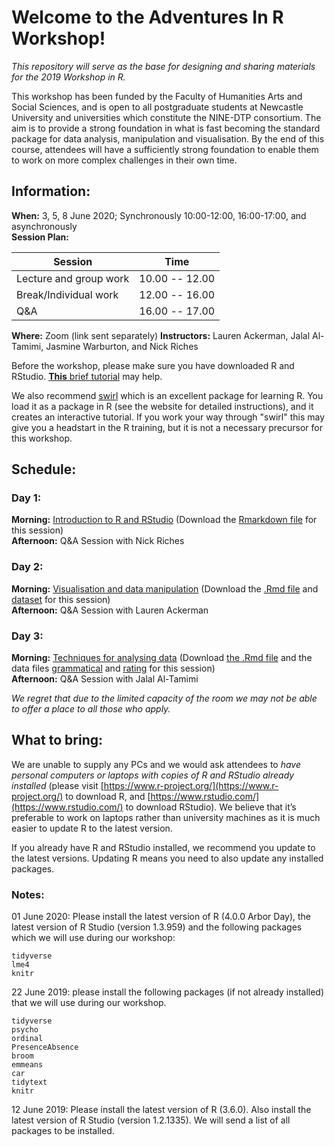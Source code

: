 # Welcome to the Adventures In R Workshop!

*This repository will serve as the base for designing and sharing materials for the 2019 Workshop in R.*

This workshop has been funded by the Faculty of Humanities Arts and Social Sciences, and is open to all postgraduate students at Newcastle University and universities which constitute the NINE-DTP consortium. The aim is to provide a strong foundation in what is fast becoming the standard package for data analysis, manipulation and visualisation. By the end of this course, attendees will have a sufficiently strong foundation to enable them to work on more complex challenges in their own time.

## Information:

**When:** 3, 5, 8 June 2020; Synchronously 10:00-12:00, 16:00-17:00, and asynchronously  
**Session Plan:**

| Session | Time |
| --- | --- |
|Lecture and group work|10.00 -- 12.00|
|Break/Individual work|12.00 -- 16.00|
|Q&A|16.00 -- 17.00|

**Where:** Zoom (link sent separately) 
**Instructors:** Lauren Ackerman, Jalal Al-Tamimi, Jasmine Warburton, and Nick Riches  

Before the workshop, please make sure you have downloaded R and RStudio. [**This** brief tutorial](docs/Setting_Up.nb.html) may help.

We also recommend [swirl](https://swirlstats.com/) which is an excellent package for learning R. You load it as a package in R (see the website for detailed instructions), and it creates an interactive tutorial. If you work your way through "swirl" this may give you a headstart in the R training, but it is not a necessary precursor for this workshop.

## Schedule:


### Day 1:

**Morning:** [Introduction to R and RStudio]() (Download the [Rmarkdown file]() for this session)  
**Afternoon:** Q&A Session with Nick Riches

### Day 2:

**Morning:** [Visualisation and data manipulation]() (Download the [.Rmd file]() and [dataset]() for this session)  
**Afternoon:** Q&A Session with Lauren Ackerman

### Day 3:

**Morning:** [Techniques for analysing data]() (Download [the .Rmd file]() and the data files [grammatical](data/grammatical.csv) and [rating](data/rating.csv) for this session)  
**Afternoon:** Q&A Session with Jalal Al-Tamimi


*We regret that due to the limited capacity of the room we may not be able to offer a place to all those who apply.*

## What to bring: 

We are unable to supply any PCs and we would ask attendees to *have personal computers or laptops with copies of R and RStudio already installed*
(please visit  [https://www.r-project.org/](https://www.r-project.org/) to download R, and [https://www.rstudio.com/](https://www.rstudio.com/) to download RStudio). We believe that it’s preferable to work on laptops rather than university machines as it is much easier to update R to the latest version.

If you already have R and RStudio installed, we recommend you update to the latest versions. Updating R means you need to also update any installed packages. 

### Notes:

01 June 2020: Please install the latest version of R (4.0.0 Arbor Day), the latest version of R Studio (version 1.3.959) and the following packages which we will use during our workshop:  

```
tidyverse
lme4
knitr
```

22 June 2019: please install the following packages (if not already installed) that we will use during our workshop. 

```
tidyverse
psycho
ordinal
PresenceAbsence
broom
emmeans
car
tidytext
knitr
```

12 June 2019: Please install the latest version of R (3.6.0). Also install the latest version of R Studio (version 1.2.1335). We will send a list of all packages to be installed.


